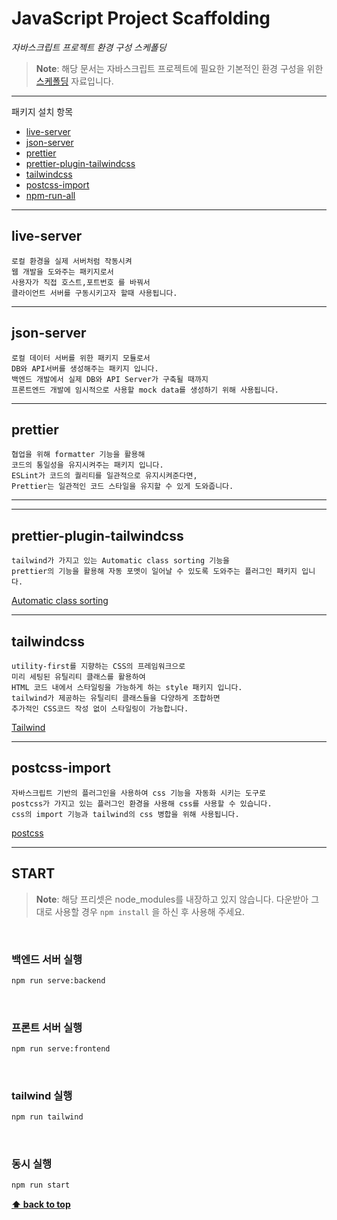 # JavaScript Project Scaffolding
*자바스크립트 프로젝트 환경 구성 스케폴딩*

> **Note**: 해당 문서는 자바스크립트 프로젝트에 필요한 기본적인 환경 구성을 위한 [스케폴딩](https://www.wisewiredbooks.com/term-dict/common/scaffolding.html) 자료입니다. 

---


패키지 설치 항목
- [live-server](https://www.npmjs.com/package/live-server)
- [json-server](https://www.npmjs.com/package/json-server)
- [prettier](https://www.npmjs.com/package/prettier)
- [prettier-plugin-tailwindcss](https://www.npmjs.com/package/prettier-plugin-tailwindcss)
- [tailwindcss](https://www.npmjs.com/package/tailwindcss)
- [postcss-import](https://www.npmjs.com/package/postcss-import)
- [npm-run-all](https://www.npmjs.com/package/npm-run-all)


---

## live-server

```
로컬 환경을 실제 서버처럼 작동시켜
웹 개발을 도와주는 패키지로서
사용자가 직접 호스트,포트번호 를 바꿔서
클라이언트 서버를 구동시키고자 할때 사용됩니다.

```

---
## json-server

```
로컬 데이터 서버를 위한 패키지 모듈로서
DB와 API서버를 생성해주는 패키지 입니다.
백엔드 개발에서 실제 DB와 API Server가 구축될 때까지
프론트엔드 개발에 임시적으로 사용할 mock data를 생성하기 위해 사용됩니다.

```
---
## prettier

```
협업을 위해 formatter 기능을 활용해
코드의 통일성을 유지시켜주는 패키지 입니다.
ESLint가 코드의 퀄리티를 일관적으로 유지시켜준다면,
Prettier는 일관적인 코드 스타일을 유지할 수 있게 도와줍니다. 

```

---

---
## prettier-plugin-tailwindcss

```
tailwind가 가지고 있는 Automatic class sorting 기능을
prettier의 기능을 활용해 자동 포멧이 일어날 수 있도록 도와주는 플러그인 패키지 입니다.

```
[Automatic class sorting](https://tailwindcss.com/blog/automatic-class-sorting-with-prettier)

---
## tailwindcss

```
utility-first를 지향하는 CSS의 프레임워크으로
미리 세팅된 유틸리티 클래스를 활용하여
HTML 코드 내에서 스타일링을 가능하게 하는 style 패키지 입니다.
tailwind가 제공하는 유틸리티 클래스들을 다양하게 조합하면
추가적인 CSS코드 작성 없이 스타일링이 가능합니다.

```
[Tailwind](https://tailwindcss.com/)

---
## postcss-import

```
자바스크립트 기반의 플러그인을 사용하여 css 기능을 자동화 시키는 도구로
postcss가 가지고 있는 플러그인 환경을 사용해 css를 사용할 수 있습니다.
css의 import 기능과 tailwind의 css 병합을 위해 사용됩니다.

```
[postcss](https://postcss.org/)



---

## START

> **Note**: 해당 프리셋은 node_modules를 내장하고 있지 않습니다.
> 다운받아 그대로 사용할 경우 `npm install` 을 하신 후 사용해 주세요.

<br/>

### 백엔드 서버 실행
```bash
npm run serve:backend
```
<br/>

### 프론트 서버 실행
```bash
npm run serve:frontend
```
<br/>

### tailwind 실행
```bash
npm run tailwind
```
<br/>

### 동시 실행
```bash
npm run start
```







**[⬆ back to top](#JavaScript-Project-Scaffolding)**















